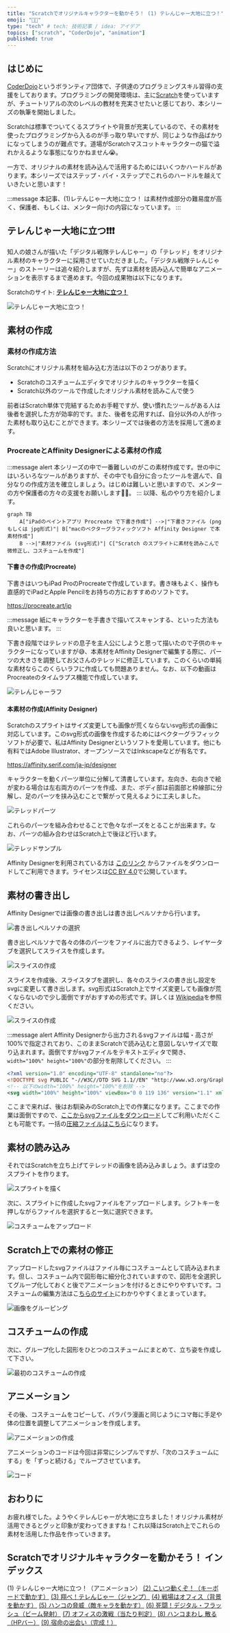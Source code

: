 ```yaml
---
title: "Scratchでオリジナルキャラクターを動かそう！ (1) テレんじゃー大地に立つ！"
emoji: "🧑‍💻"
type: "tech" # tech: 技術記事 / idea: アイデア
topics: ["scratch", "CoderDojo", "animation"]
published: true
---
```


## はじめに

[CoderDojo](https://coderdojo.jp/)というボランティア団体で、子供達のプログラミングスキル習得の支援をしております。プログラミングの開発環境は、主に[Scratch](https://scratch.mit.edu)を使っていますが、チュートリアルの次のレベルの教材を充実させたいと感じており、本シリーズの執筆を開始しました。

Scratchは標準でついてくるスプライトや背景が充実しているので、その素材を使ったプログラミングから入るのが手っ取り早いですが、同じような作品ばかりになってしまうのが難点です。道場がScratchマスコットキャラクターの猫で溢れかえるような事態になりかねません😭。

一方で、オリジナルの素材を読み込んで活用するためにはいくつかハードルがあります。本シリーズではステップ・バイ・ステップでこれらのハードルを越えていきたいと思います！

:::message
本記事、(1)レテんじゃー大地に立つ！ は素材作成部分の難易度が高く、保護者、もしくは、メンター向けの内容になっています。
:::

## テレんじゃー大地に立つ❗️❗️❗️

知人の娘さんが描いた「デジタル戦隊テレんじゃー」の「テレッド」をオリジナル素材のキャラクターに採用させていただきました。「デジタル戦隊テレんじゃー」のストーリーは追々紹介しますが、先ずは素材を読み込んで簡単なアニメーションを表示するまで進めます。今回の成果物は以下になります。

Scratchのサイト: **[テレんじゃー大地に立つ！](https://scratch.mit.edu/projects/721537368)**

![テレんじゃー大地に立つ！](/images/scratch-telenger-0010/scratch-telenger-0010-2-walking.gif)

## 素材の作成

### 素材の作成方法

Scratchにオリジナル素材を組み込む方法は以下の２つがあります。

- Scratchのコスチュームエディタでオリジナルのキャラクターを描く
- Scratch以外のツールで作成したオリジナル素材を読みこんで使う

前者はScratch単体で完結するためお手軽ですが、使い慣れたツールがある人は後者を選択した方が効率的です。また、後者を応用すれば、自分以外の人が作った素材も取り込むことができます。本シリーズでは後者の方法を採用して進めます。

### ProcreateとAffinity Designerによる素材の作成

:::message alert
本シリーズの中で一番難しいのがこの素材作成です。世の中にはいろいろなツールがありますが、その中でも自分に合ったツールを選んで、自分なりの作成方法を確立しましょう。はじめは難しいと思いますので、メンターの方や保護者の方々の支援をお願いします🙇‍♂️。
:::
以降、私のやり方を紹介します。

```mermaid
graph TB
    A["iPadのペイントアプリ Procreate で下書き作成"] -->|"下書きファイル (png もしくは jpg形式)"| B["macのベクターグラフィックソフト Affinity Designer で本素材作成"]
    B -->|"素材ファイル (svg形式)"| C["Scratch のスプライトに素材を読みこんで微修正し、コスチュームを作成"]

```

#### 下書きの作成(Procreate)

下書きはいつもiPad ProのProcreateで作成しています。書き味もよく、操作も直感的でiPadとApple Pencilをお持ちの方におすすめのソフトです。

https://procreate.art/jp

:::message
紙にキャラクターを手書きで描いてスキャンする、といった方法も良いと思います。
:::

下書き段階ではテレッドの息子を主人公にしようと思って描いたので子供のキャラクターになっていますが😅、本素材をAffinity Designerで編集する際に、パーツの大きさを調整してお父さんのテレッドに修正しています。このくらいの単純な素材ならこのくらいラフに作成しても問題ありません。なお、以下の動画はProcreateのタイムラプス機能で作成しています。

![テレんじゃーラフ](/images/scratch-telenger-0010/scratch-telenger-0010-1-rough.gif)

#### 本素材の作成(Affinity Designer)

Scratchのスプライトはサイズ変更しても画像が荒くならないsvg形式の画像に対応しています。このsvg形式の画像を作成するためにはベクターグラフィックソフトが必要で、私はAffinity Designerというソフトを愛用しています。他にも有料ではAdobe Illustrator、オープンソースではInkscapeなどが有名です。

https://affinity.serif.com/ja-jp/designer

キャラクターを動くパーツ単位に分解して清書しています。左向き、右向きで絵が変わる場合は左右両方のパーツを作成、また、ボディ部は前面部と枠線部に分解し、足のパーツを挟み込むことで繋がって見えるように工夫しました。

![テレッドパーツ](/images/scratch-telenger-0010/tel-red-all-parts.png)

これらのパーツを組み合わせることで色々なポーズをとることが出来ます。なお、パーツの組み合わせはScratch上で後ほど行います。

![テレッドサンプル](/images/scratch-telenger-0010/tel-red-sample.png)

Affinity Designerを利用されている方は [このリンク](https://github.com/naoji3x/zenn/blob/main/assets/scratch/tel-red/tel-red.afdesign) からファイルをダウンロードしてご利用できます。ライセンスは[CC BY 4.0](https://creativecommons.org/licenses/by/4.0/deed.ja)で公開しています。

## 素材の書き出し

Affinity Designerでは画像の書き出しは書き出しペルソナから行います。

![書き出しペルソナの選択](/images/scratch-telenger-0010/select-export.png)

書き出しペルソナで各々の体のパーツをファイルに出力できるよう、レイヤータブを選択してスライスを作成します。

![スライスの作成](/images/scratch-telenger-0010/create-slices.png)

スライスを作成後、スライスタブを選択し、各々のスライスの書き出し設定をsvgに変更して書き出します。svg形式はScratch上でサイズ変更しても画像が荒くならないので少し面倒ですがおすすめの形式です。詳しくは [Wikipedia](https://ja.wikipedia.org/wiki/Scalable_Vector_Graphics)を参照ください。

![スライスの作成](/images/scratch-telenger-0010/export-images.png)

:::message alert
Affinity Designerから出力されるsvgファイルは幅・高さが100%で指定されており、このままScratchで読み込むと意図しないサイズで取り込まれます。面倒ですがsvgファイルをテキストエディタで開き、`width="100%" height="100%"`の部分を削除してください。
:::

```xml
<?xml version="1.0" encoding="UTF-8" standalone="no"?>
<!DOCTYPE svg PUBLIC "-//W3C//DTD SVG 1.1//EN" "http://www.w3.org/Graphics/SVG/1.1/DTD/svg11.dtd">
<!-- 以下のwidth="100%" height="100%"を削除 -->
<svg width="100%" height="100%" viewBox="0 0 119 136" version="1.1" xmlns="http://www.w3.org/2000/svg" xmlns:xlink="http://www.w3.org/1999/xlink" ... >
```

ここまで来れば、後はお馴染みのScratch上での作業になります。ここまでの作業は面倒ですので、[ここからsvgファイルをダウンロード](https://github.com/naoji3x/zenn/tree/main/assets/scratch/tel-red/svg)してご利用いただくことも可能です。一括の[圧縮ファイルはこちら](https://github.com/naoji3x/zenn/blob/main/assets/scratch/tel-red/svg/tel-red-svg-files.zip)になります。

## 素材の読み込み

それではScratchを立ち上げてテレッドの画像を読み込みましょう。まずは空のスプライトを作ります。

![スプライトを描く](/images/scratch-telenger-0010/draw-sprite.png)

次に、スプライトに作成したsvgファイルをアップロードします。シフトキーを押しながらファイルを選択すると一気に選択できます。

![コスチュームをアップロード](/images/scratch-telenger-0010/import-images.png)

## Scratch上での素材の修正

アップロードしたsvgファイルはファイル毎にコスチュームとして読み込まれます。但し、コスチューム内で図形毎に細分化されていますので、図形を全選択してグループ化しておくと後でアニメーションを付けるときにやりやすいです。コスチュームの編集方法はこ[ちらのサイト](https://nyaablog.com/scr_cos/)にわかりやすくまとまっています。

![画像をグルーピング](/images/scratch-telenger-0010/group-images.png)

## コスチュームの作成

次に、グループ化した図形をひとつのコスチュームにまとめて、立ち姿を作成して下さい。

![最初のコスチュームの作成](/images/scratch-telenger-0010/create-first-costume.png)

## アニメーション

その後、コスチュームをコピーして、パラパラ漫画と同じようにコマ毎に手足や体の位置を調整してアニメーションを作成します。

![アニメーションの作成](/images/scratch-telenger-0010/create-costumes.png)

アニメーションのコードは今回は非常にシンプルですが、「次のコスチュームにする」を「ずっと続ける」でループさせています。

![コード](/images/scratch-telenger-0010/code.png)

## おわりに

お疲れ様でした。ようやくテレんじゃーが大地に立ちました！オリジナル素材が活用できるとグッと印象が変わってきますね！これ以降はScratch上でこれらの素材を活用した作品を作っていきます。

## Scratchでオリジナルキャラクターを動かそう！ インデックス

(1) テレんじゃー大地に立つ！（アニメーション）
[(2) こいつ動くぞ！（キーボードで動かす）](https://zenn.dev/naoji/articles/scratch-telenger-0020)
[(3) 翔べ！テレんじゃー（ジャンプ）](https://zenn.dev/naoji/articles/scratch-telenger-0030)
[(4) 戦場はオフィス（背景を動かす）](https://zenn.dev/naoji/articles/scratch-telenger-0040)
[(5) ハンコの脅威（敵キャラを動かす）](https://zenn.dev/naoji/articles/scratch-telenger-0050)
[(6) 死闘！デジタル・フラッシュ（ビーム発射）](https://zenn.dev/naoji/articles/scratch-telenger-0060)
[(7) オフィスの激戦（当たり判定）](https://zenn.dev/naoji/articles/scratch-telenger-0070)
[(8) ハンコまわし 散る（HPバー）](https://zenn.dev/naoji/articles/scratch-telenger-0080)
[(9) 宿命の出会い（完成！）](https://zenn.dev/naoji/articles/scratch-telenger-0090)
